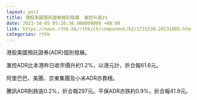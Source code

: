 ```yaml
---
layout: post
title: 港股美國預託證券個別發展　滙控升逾1%
date: 2023-10-05 05:26:36.000000000 +08:00
link: https://news.rthk.hk/rthk/ch/component/k2/1721530-20231005.htm
categories: rthk
---
```


港股美國預託證券(ADR)個別發展。

滙控ADR比本港昨日收市價升約1.2%，以港元計，折合報61.6元。

阿里巴巴、美團、京東集團及小米ADR亦靠穩。

騰訊ADR則跌逾0.2%，折合報297元。平保ADR亦跌約0.9%，折合報41.9元。
